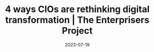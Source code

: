 ---
category:
- .nan
date: 2023-07-19
keyword_suggestion: ubuntu install docker
post_inspiration: https://enterprisersproject.com/article/2023/4/rethinking-digital-transformation
silot_terms: digital automation
title: 4 ways CIOs are rethinking <b>digital</b> transformation | The Enterprisers
  Project
---